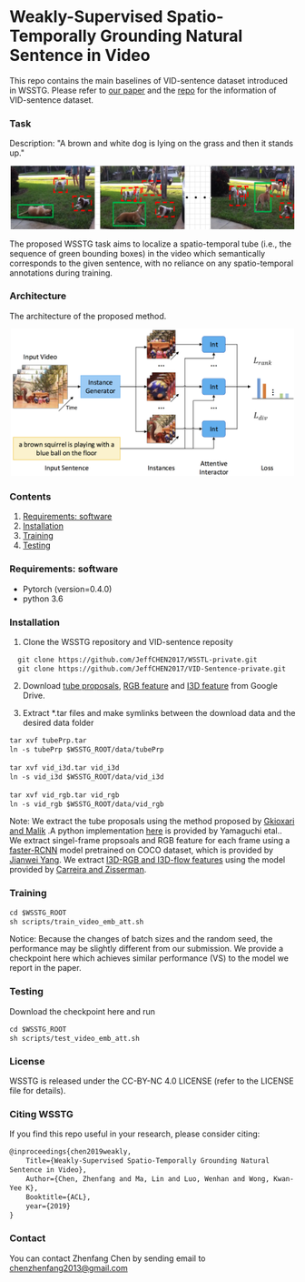 # Weakly-Supervised Spatio-Temporally Grounding Natural Sentence in Video  

This repo contains the main baselines of VID-sentence dataset introduced in WSSTG.
Please refer to [our paper](https://arxiv.org/abs/1906.02549) and the [repo](https://github.com/JeffCHEN2017/VID-sentence-private) for the information of VID-sentence dataset.


### Task

<p align="center">
<figcaption>Description: "A brown and white dog is lying on the grass and then it stands up."</figcaption>
</p>
<p align="center">
<img src="images/task.png" alt="task" width="500px">
</p>
<p align="center">
<figcaption>The proposed WSSTG task aims to localize a spatio-temporal tube (i.e., the sequence of green bounding boxes) in the video which semantically corresponds to the given sentence, with no reliance on any spatio-temporal annotations during training.</figcaption>
</p>

### Architecture

<p align="center">
<figcaption>The architecture of the proposed method.</figcaption>
</p>
<p align="center">
<img src="images/frm.png" alt="architecture" width="500px">
</p>

### Contents
1. [Requirements: software](#requirements-software)
2. [Installation](#installation)
3. [Training](#Training)
4. [Testing](#Testing)

### Requirements: software

- Pytorch (version=0.4.0)
- python 3.6 

### Installation

1. Clone the WSSTG repository and VID-sentence reposity

```Shell
  git clone https://github.com/JeffCHEN2017/WSSTL-private.git
  git clone https://github.com/JeffCHEN2017/VID-Sentence-private.git
```
2. Download [tube proposals](), [RGB feature]() and [I3D feature]() from Google Drive.

3. Extract  *.tar files and make symlinks between the download data and the desired data folder

```Shell
tar xvf tubePrp.tar
ln -s tubePrp $WSSTG_ROOT/data/tubePrp

tar xvf vid_i3d.tar vid_i3d
ln -s vid_i3d $WSSTG_ROOT/data/vid_i3d

tar xvf vid_rgb.tar vid_rgb
ln -s vid_rgb $WSSTG_ROOT/data/vid_rgb
```

  Note: We extract the tube proposals using the method proposed by [Gkioxari and Malik](https://arxiv.org/abs/1411.6031) .A python implementation [here](ttps://www.mi.t.u-tokyo.ac.jp/projects/person_search/) is provided by Yamaguchi etal..
  We extract singel-frame propsoals and RGB feature for each frame using a [faster-RCNN](https://arxiv.org/abs/1506.01497) model pretrained on COCO dataset, which is provided by [Jianwei Yang](https://github.com/jwyang/faster-rcnn.pytorch).
  We extract [I3D-RGB and I3D-flow features](https://arxiv.org/abs/1705.07750) using the model provided by [Carreira and Zisserman](https://github.com/deepmind/kinetics-i3d.git).


### Training
```Shell
cd $WSSTG_ROOT
sh scripts/train_video_emb_att.sh
```
Notice: Because the changes of batch sizes and the random seed, the performance may be slightly different from our submission. We provide a checkpoint here which achieves similar performance (VS) to the model we report in the paper.

### Testing
Download the checkpoint here and run
```Shell
cd $WSSTG_ROOT
sh scripts/test_video_emb_att.sh
```

### License

WSSTG is released under the CC-BY-NC 4.0 LICENSE (refer to the LICENSE file for details).

### Citing WSSTG

If you find this repo useful in your research, please consider citing:

    @inproceedings{chen2019weakly,
        Title={Weakly-Supervised Spatio-Temporally Grounding Natural Sentence in Video},
        Author={Chen, Zhenfang and Ma, Lin and Luo, Wenhan and Wong, Kwan-Yee K},
        Booktitle={ACL},
        year={2019}
    }

### Contact

You can contact Zhenfang Chen by sending email to chenzhenfang2013@gmail.com
